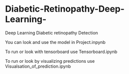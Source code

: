 # Diabetic-Retinopathy-Deep-Learning-
Deep Learning Diabetic retinopathy  Detection

You can look and use the model in Project.inpynb

To run or look with tensorboard use Tensorboard.ipynb

To run or look by visualizing predictions use Visualsation_of_prediction.ipynb
